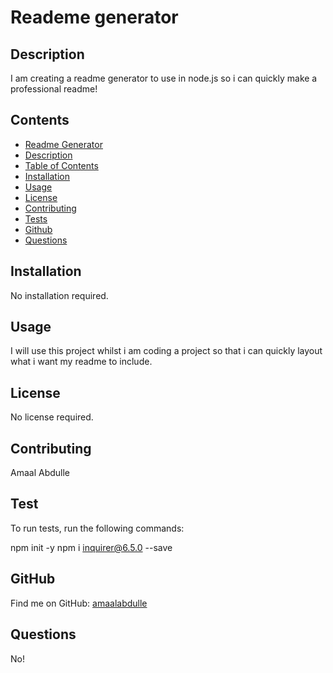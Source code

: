 # Reademe generator

## Description
I am creating a readme generator to use in node.js so i can quickly make a professional readme!

## Contents
- [Readme Generator](#readme-generator)
- [Description](#description)
- [Table of Contents](#table-of-contents)
- [Installation](#installation)
- [Usage](#usage)
- [License](#license)
- [Contributing](#contributing)
- [Tests](#tests)
- [Github](#github)
- [Questions](#questions)

## Installation
No installation required.

## Usage
I will use this project whilst i am coding a project so that i can quickly layout what i want my readme to include.

## License
No license required.

## Contributing
Amaal Abdulle

## Test
To run tests, run the following commands:

 npm init -y 
 npm i inquirer@6.5.0 --save 

## GitHub
Find me on GitHub: [amaalabdulle](https://github.com/amaalabdulle)

## Questions
No!